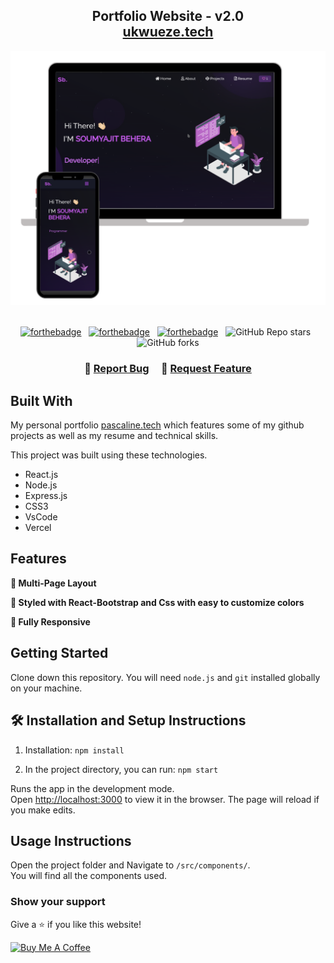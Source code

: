 <h2 align="center">
  Portfolio Website - v2.0<br/>
  <a href="https://ukwuezepas.vercel.app/" target="_blank">ukwueze.tech</a>
</h2>
<div align="center">
  <img alt="Demo" src="./Images/readme-img1.png" />
</div>

<br/>

<center>

[![forthebadge](https://forthebadge.com/images/badges/built-with-love.svg)](https://forthebadge.com) &nbsp;
[![forthebadge](https://forthebadge.com/images/badges/made-with-javascript.svg)](https://forthebadge.com) &nbsp;
[![forthebadge](https://forthebadge.com/images/badges/open-source.svg)](https://forthebadge.com) &nbsp;
![GitHub Repo stars](https://img.shields.io/github/stars/pascaline/Portfolio?color=red&logo=github&style=for-the-badge) &nbsp;
![GitHub forks](https://img.shields.io/github/forks/pascaline/Portfolio?color=red&logo=github&style=for-the-badge)

</center>

<h3 align="center">
    🔹
    <a href="https://github.com/pascaline/Portfolio/issues">Report Bug</a> &nbsp; &nbsp;
    🔹
    <a href="https://github.com/pascaline/Portfolio/issues">Request Feature</a>
</h3>

## Built With

My personal portfolio <a href="https://ukwuezepascaline.vercel.app/" target="_blank">pascaline.tech</a> which features some of my github projects as well as my resume and technical skills.<br/>

This project was built using these technologies.

- React.js
- Node.js
- Express.js
- CSS3
- VsCode
- Vercel

## Features

**📖 Multi-Page Layout**

**🎨 Styled with React-Bootstrap and Css with easy to customize colors**

**📱 Fully Responsive**

## Getting Started

Clone down this repository. You will need `node.js` and `git` installed globally on your machine.

## 🛠 Installation and Setup Instructions

1. Installation: `npm install`

2. In the project directory, you can run: `npm start`

Runs the app in the development mode.\
Open [http://localhost:3000](http://localhost:3000) to view it in the browser.
The page will reload if you make edits.

## Usage Instructions

Open the project folder and Navigate to `/src/components/`. <br/>
You will find all the components used.

### Show your support

Give a ⭐ if you like this website!

<a href="https://www.buymeacoffee.com/pascaline" target="_blank"><img src="https://cdn.buymeacoffee.com/buttons/v2/default-violet.png" alt="Buy Me A Coffee" height= "60px" width= "217px" ></a>
